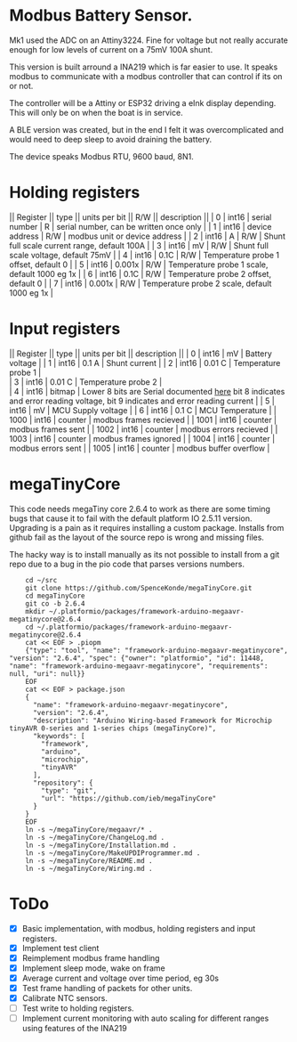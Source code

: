 # Modbus Battery Sensor.

Mk1 used the ADC on an Attiny3224. Fine for voltage but not really accurate enough for low levels of current on a 75mV 100A shunt. 

This version is built arround a INA219 which is far easier to use. It speaks modbus to communicate with a modbus controller that can control if its on or not.

The controller will be a Attiny or ESP32 driving a eInk display depending. This will only be on when the boat is in service.

A BLE version was created, but in the end I felt it was overcomplicated and would need to deep sleep to avoid draining the battery.

The device speaks Modbus RTU, 9600 baud, 8N1.


# Holding registers

|| Register || type || units per bit || R/W || description ||
| 0 | int16 | serial number | R | serial number, can be written once only |
| 1 | int16 | device address | R/W | modbus unit or device address |
| 2 | int16 | A | R/W | Shunt full scale current range, default 100A |
| 3 | int16 | mV | R/W | Shunt full scale voltage, default 75mV |
| 4 | int16 | 0.1C | R/W | Temperature probe 1 offset, default 0 |
| 5 | int16 | 0.001x | R/W | Temperature probe 1 scale, default 1000 eg 1x |
| 6 | int16 | 0.1C | R/W | Temperature probe 2 offset, default 0 |
| 7 | int16 | 0.001x | R/W | Temperature probe 2 scale, default 1000 eg 1x |


# Input registers

|| Register || type || units per bit || description ||
|  0   | int16 | mV | Battery voltage |
|  1   | int16 | 0.1 A | Shunt current |
|  2   | int16 | 0.01 C | Temperature probe 1 |  
|  3   | int16 | 0.01 C | Temperature probe 2 |  
|  4   | int16 | bitmap | Lower 8 bits are Serial documented [here](https://github.com/SpenceKonde/megaTinyCore/blob/master/megaavr/extras/Ref_Serial.md#serialgetstatus) bit 8 indicates and error reading voltage, bit 9 indicates and error reading current  |
|  5   | int16 | mV | MCU Supply voltage |
|  6   | int16 | 0.1 C | MCU Temperature |
|  1000  | int16 | counter | modbus frames recieved |
|  1001   | int16 | counter | modbus frames sent |
|  1002   | int16 | counter | modbus errors recieved |
|  1003   | int16 | counter | modbus frames ignored |
|  1004   | int16 | counter | modbus errors sent |
|  1005   | int16 | counter | modbus buffer overflow |



# megaTinyCore 

This code needs megaTiny core 2.6.4 to work as there are some timing bugs that cause it to fail with the default platform IO 2.5.11 version. Upgrading is a pain as it requires installing a custom package. Installs from github fail as the layout of the source repo is wrong and missing files. 

The hacky way is to install manually as its not possible to install from a git repo due to a bug in the pio code that parses versions numbers.

		cd ~/src
		git clone https://github.com/SpenceKonde/megaTinyCore.git
		cd megaTinyCore
		git co -b 2.6.4
		mkdir ~/.platformio/packages/framework-arduino-megaavr-megatinycore@2.6.4
		cd ~/.platformio/packages/framework-arduino-megaavr-megatinycore@2.6.4
		cat << EOF > .piopm
		{"type": "tool", "name": "framework-arduino-megaavr-megatinycore", "version": "2.6.4", "spec": {"owner": "platformio", "id": 11448, "name": "framework-arduino-megaavr-megatinycore", "requirements": null, "uri": null}}
		EOF
		cat << EOF > package.json
		{
		  "name": "framework-arduino-megaavr-megatinycore",
		  "version": "2.6.4",
		  "description": "Arduino Wiring-based Framework for Microchip tinyAVR 0-series and 1-series chips (megaTinyCore)",
		  "keywords": [
		    "framework",
		    "arduino",
		    "microchip",
		    "tinyAVR"
		  ],
		  "repository": {
		    "type": "git",
		    "url": "https://github.com/ieb/megaTinyCore"
		  }
		}
		EOF
		ln -s ~/megaTinyCore/megaavr/* .
		ln -s ~/megaTinyCore/ChangeLog.md .
		ln -s ~/megaTinyCore/Installation.md .
		ln -s ~/megaTinyCore/MakeUPDIProgrammer.md .
		ln -s ~/megaTinyCore/README.md .
		ln -s ~/megaTinyCore/Wiring.md .




# ToDo

* [x] Basic implementation, with modbus, holding registers and input registers.
* [x] Implement test client
* [x] Reimplement modbus frame handling
* [x] Implement sleep mode, wake on frame
* [x] Average current and voltage over time period, eg 30s
* [x] Test frame handling of packets for other units.
* [x] Calibrate NTC sensors.
* [ ] Test write to holding registers.
* [ ] Implement current monitoring with auto scaling for different ranges using features of the INA219
